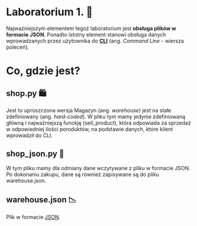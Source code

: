 # Laboratorium 1. :star2:
Najważniejszym elementem tegoż laboratorium jest **obsługa plików w formacie JSON**. Ponadto istotny element stanowi obsługa danych wprowadzanych przez użytownika do [**CLI**](https://www.youtube.com/watch?v=QJBVjBq4c7E) (ang. _Command Line_ - wiersza poleceń).

# Co, gdzie jest?
## shop.py :shopping:
Jest to uproszczona wersja Magazyn (ang. _warehouse_) jest na stałe zdefiniowany (ang. _hard-coded_). W pliku tym mamy jedynie zdefiniowaną główną i najważniejszą funckję (sell_product), która odpowiada za sprzedaż w odpowiedniej ilości poroduktów, na podstawie danych, które klient wprowadził do CLI.

## shop_json.py :open_file_folder:
W tym pliku mamy dla odmiany dane wczytywane z pliku w formacie JSON. Po dokonaniu zakupu, dane są również zapisywane są do pliku warehouse.json.

## warehouse.json :chart_with_downwards_trend:
Plik w formacie [JSON](https://kamil.kwapisz.pl/json-xml/).